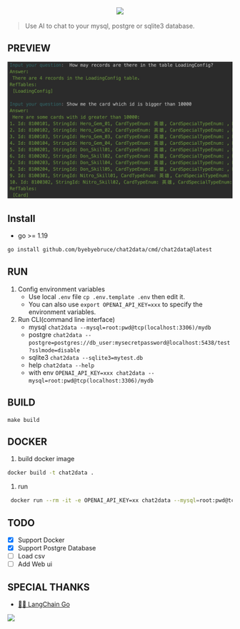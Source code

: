  <div align="center">
            <img src="https://readme-typing-svg.demolab.com/?lines=Chat+2+Data&size=50&height=80&center=true&vCenter=true&&duration=1000&pause=5000">
        </div>

> Use AI to chat to your mysql, postgre or sqlite3 database.

## PREVIEW
![](doc/preview.jpg)

## Install
* go >= 1.19
```bash
go install github.com/byebyebruce/chat2data/cmd/chat2data@latest
```

## RUN
1. Config environment variables 
   * Use local `.env` file `cp .env.template .env` then edit it.  
   * You can also use `export OPENAI_API_KEY=xxx` to specify the environment variables.
2. Run CLI(command line interface)
   * mysql `chat2data --mysql=root:pwd@tcp(localhost:3306)/mydb` 
   * postgre `chat2data --postgre=postgres://db_user:mysecretpassword@localhost:5438/test?sslmode=disable`
   * sqlite3 `chat2data --sqlite3=mytest.db`
   * help `chat2data --help`
   * with env `OPENAI_API_KEY=xxx chat2data --mysql=root:pwd@tcp(localhost:3306)/mydb`

## BUILD
```base
make build
```

## DOCKER
1. build docker image
```bash 
docker build -t chat2data .
```

1. run
```bash 
 docker run --rm -it -e OPENAI_API_KEY=xx chat2data --mysql=root:pwd@tcp(localhost:3306)/mydb
```

## TODO
- [x] Support Docker
- [x] Support Postgre Database
- [ ] Load csv
- [ ] Add Web ui

## SPECIAL THANKS
* [🦜️🔗 LangChain Go](https://github.com/tmc/langchaingo)

![](https://hits.sh/github.com/byebyebruce/chat2data/doc/hits.svg?label=%F0%9F%91%80)

